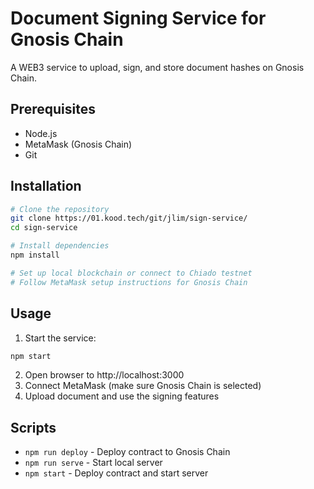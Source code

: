 # Document Signing Service for Gnosis Chain

A WEB3 service to upload, sign, and store document hashes on Gnosis Chain.

## Prerequisites
- Node.js 
- MetaMask (Gnosis Chain)
- Git

## Installation
```bash
# Clone the repository
git clone https://01.kood.tech/git/jlim/sign-service/
cd sign-service

# Install dependencies
npm install

# Set up local blockchain or connect to Chiado testnet
# Follow MetaMask setup instructions for Gnosis Chain
```

## Usage
1. Start the service:
```bash
npm start
```

2. Open browser to http://localhost:3000
3. Connect MetaMask (make sure Gnosis Chain is selected)
4. Upload document and use the signing features

## Scripts
- `npm run deploy` - Deploy contract to Gnosis Chain
- `npm run serve` - Start local server
- `npm start` - Deploy contract and start server